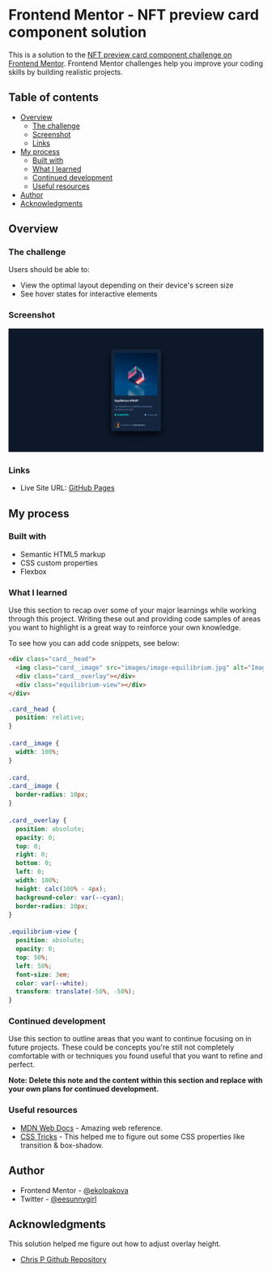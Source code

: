 # Frontend Mentor - NFT preview card component solution

This is a solution to the [NFT preview card component challenge on Frontend Mentor](https://www.frontendmentor.io/challenges/nft-preview-card-component-SbdUL_w0U). Frontend Mentor challenges help you improve your coding skills by building realistic projects. 

## Table of contents

- [Overview](#overview)
  - [The challenge](#the-challenge)
  - [Screenshot](#screenshot)
  - [Links](#links)
- [My process](#my-process)
  - [Built with](#built-with)
  - [What I learned](#what-i-learned)
  - [Continued development](#continued-development)
  - [Useful resources](#useful-resources)
- [Author](#author)
- [Acknowledgments](#acknowledgments)

## Overview

### The challenge

Users should be able to:

- View the optimal layout depending on their device's screen size
- See hover states for interactive elements

### Screenshot

![](./screenshot.png)

### Links

- Live Site URL: [GitHub Pages](https://ekolpakova.github.io/nft-preview-card-component-main/)

## My process

### Built with

- Semantic HTML5 markup
- CSS custom properties
- Flexbox

### What I learned

Use this section to recap over some of your major learnings while working through this project. Writing these out and providing code samples of areas you want to highlight is a great way to reinforce your own knowledge.

To see how you can add code snippets, see below:

```html
<div class="card__head">
  <img class="card__image" src="images/image-equilibrium.jpg" alt="Image equilibrium">
  <div class="card__overlay"></div>
  <div class="equilibrium-view"></div>
</div>
```
```css
.card__head {
  position: relative;
}

.card__image {
  width: 100%;
}

.card,
.card__image {
  border-radius: 10px;
}

.card__overlay {
  position: absolute;
  opacity: 0;
  top: 0;
  right: 0;
  bottom: 0;
  left: 0;
  width: 100%;
  height: calc(100% - 4px);
  background-color: var(--cyan);
  border-radius: 10px;
}

.equilibrium-view {
  position: absolute;
  opacity: 0;
  top: 50%;
  left: 50%;
  font-size: 3em;
  color: var(--white);
  transform: translate(-50%, -50%);
}
```

### Continued development

Use this section to outline areas that you want to continue focusing on in future projects. These could be concepts you're still not completely comfortable with or techniques you found useful that you want to refine and perfect.

**Note: Delete this note and the content within this section and replace with your own plans for continued development.**

### Useful resources
- [MDN Web Docs](https://developer.mozilla.org/en-US/) - Amazing web reference.
- [CSS Tricks](https://css-tricks.com) - This helped me to figure out some CSS properties like transition & box-shadow.

## Author

- Frontend Mentor - [@ekolpakova](https://www.frontendmentor.io/profile/ekolpakova)
- Twitter - [@eesunnygirl](https://www.twitter.com/eesunnygirl)

## Acknowledgments

This solution helped me figure out how to adjust overlay height.
- [Chris P Github Repository](https://github.com/TheChrisP/NFT-preview-card-component)

